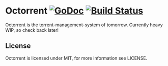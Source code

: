 # Octorrent [![GoDoc](https://godoc.org/github.com/octorrent/octorrent?status.png)](https://godoc.org/github.com/octorrent/octorrent) [![Build Status](https://secure.travis-ci.org/octorrent/octorrent.png?branch=master)](https://travis-ci.org/octorrent/octorrent)

Octorrent is the torrent-management-system of tomorrow.
Currently heavy WIP, so check back later!

## License
Octorrent is licensed under MIT, for more information see LICENSE.

